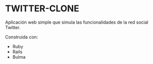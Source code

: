 # TWITTER-CLONE

Aplicación web simple que simula las funcionalidades de la red social Twitter.

Construida con:

* Ruby
* Rails
* Bulma
